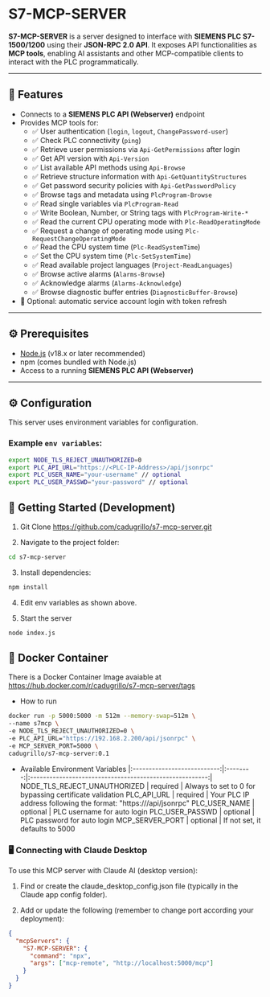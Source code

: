 # S7-MCP-SERVER

**S7-MCP-SERVER** is a server designed to interface with **SIEMENS PLC S7-1500/1200** using their **JSON-RPC 2.0 API**. It exposes API functionalities as **MCP tools**, enabling AI assistants and other MCP-compatible clients to interact with the PLC programmatically.

---

## 🔧 Features

- Connects to a **SIEMENS PLC API (Webserver)** endpoint
- Provides MCP tools for:
  - ✅ User authentication (`login`, `logout`, `ChangePassword-user`)
  - ✅ Check PLC connectivity (`ping`)
  - ✅ Retrieve user permissions via `Api-GetPermissions` after login
  - ✅ Get API version with `Api-Version`
  - ✅ List available API methods using `Api-Browse`
  - ✅ Retrieve structure information with `Api-GetQuantityStructures`
  - ✅ Get password security policies with `Api-GetPasswordPolicy`
  - ✅ Browse tags and metadata using `PlcProgram-Browse`
  - ✅ Read single variables via `PlcProgram-Read`
  - ✅ Write Boolean, Number, or String tags with `PlcProgram-Write-*`
  - ✅ Read the current CPU operating mode with `Plc-ReadOperatingMode`
  - ✅ Request a change of operating mode using `Plc-RequestChangeOperatingMode`
  - ✅ Read the CPU system time (`Plc-ReadSystemTime`)
  - ✅ Set the CPU system time (`Plc-SetSystemTime`)
  - ✅ Read available project languages (`Project-ReadLanguages`)
  - ✅ Browse active alarms (`Alarms-Browse`)
  - ✅ Acknowledge alarms (`Alarms-Acknowledge`)
  - ✅ Browse diagnostic buffer entries (`DiagnosticBuffer-Browse`)
- 🔄 Optional: automatic service account login with token refresh

---

## ⚙️ Prerequisites

- [Node.js](https://nodejs.org/) (v18.x or later recommended)
- npm (comes bundled with Node.js)
- Access to a running **SIEMENS PLC API (Webserver)**

---

## ⚙️ Configuration

This server uses environment variables for configuration.

### Example `env variables`:

```bash
export NODE_TLS_REJECT_UNAUTHORIZED=0
export PLC_API_URL="https://<PLC-IP-Address>/api/jsonrpc"
export PLC_USER_NAME="your-username" // optional
export PLC_USER_PASSWD="your-password" // optional
```

## 🚀 Getting Started (Development)

1. Git Clone https://github.com/cadugrillo/s7-mcp-server.git 

2. Navigate to the project folder:

```bash
cd s7-mcp-server
```

3. Install dependencies:

```bash
npm install
```

4. Edit env variables as shown above.

5. Start the server

```bash
node index.js
```

## 🚀 Docker Container

There is a Docker Container Image avaiable at https://hub.docker.com/r/cadugrillo/s7-mcp-server/tags

- How to run
```bash
docker run -p 5000:5000 -m 512m --memory-swap=512m \
--name s7mcp \
-e NODE_TLS_REJECT_UNAUTHORIZED=0 \
-e PLC_API_URL="https://192.168.2.200/api/jsonrpc" \
-e MCP_SERVER_PORT=5000 \
cadugrillo/s7-mcp-server:0.1
```

- Available Environment Variables
|:---------------------------:|:--------:|:-------------------------------------------------------:|
 NODE_TLS_REJECT_UNAUTHORIZED | required | Always to set to 0 for bypassing certificate validation
 PLC_API_URL                  | required | Your PLC IP address following the format: "https://<plc-ip-address>/api/jsonrpc"
 PLC_USER_NAME                | optional | PLC username for auto login
 PLC_USER_PASSWD              | optional | PLC password for auto login
 MCP_SERVER_PORT              | optional | If not set, it defaults to 5000


### 🖥️ Connecting with Claude Desktop

To use this MCP server with Claude AI (desktop version):

1. Find or create the claude_desktop_config.json file
   (typically in the Claude app config folder).

2. Add or update the following (remember to change port according your deployment):

```json
{
  "mcpServers": {
    "S7-MCP-SERVER": {
      "command": "npx",
      "args": ["mcp-remote", "http://localhost:5000/mcp"]
    }
  }
}
```
